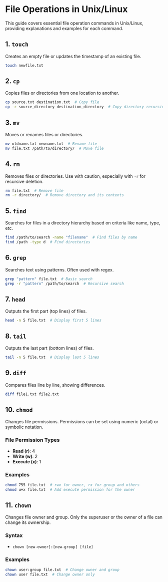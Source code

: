 # File Operations in Unix/Linux

This guide covers essential file operation commands in Unix/Linux, providing explanations and examples for each command.

## 1. `touch`
Creates an empty file or updates the timestamp of an existing file.

```bash
touch newfile.txt
```

## 2. `cp`
Copies files or directories from one location to another.

```bash
cp source.txt destination.txt  # Copy file
cp -r source_directory destination_directory  # Copy directory recursively
```

## 3. `mv`
Moves or renames files or directories.

```bash
mv oldname.txt newname.txt  # Rename file
mv file.txt /path/to/directory/  # Move file
```

## 4. `rm`
Removes files or directories. Use with caution, especially with `-r` for recursive deletion.

```bash
rm file.txt  # Remove file
rm -r directory/  # Remove directory and its contents
```

## 5. `find`
Searches for files in a directory hierarchy based on criteria like name, type, etc.

```bash
find /path/to/search -name "filename"  # Find files by name
find /path -type d  # Find directories
```

## 6. `grep`
Searches text using patterns. Often used with regex.

```bash
grep "pattern" file.txt  # Basic search
grep -r "pattern" /path/to/search  # Recursive search
```

## 7. `head`
Outputs the first part (top lines) of files.

```bash
head -n 5 file.txt  # Display first 5 lines
```

## 8. `tail`
Outputs the last part (bottom lines) of files.

```bash
tail -n 5 file.txt  # Display last 5 lines
```

## 9. `diff`
Compares files line by line, showing differences.

```bash
diff file1.txt file2.txt
```

## 10. `chmod`
Changes file permissions. Permissions can be set using numeric (octal) or symbolic notation.

### File Permission Types
- **Read (r)**: 4
- **Write (w)**: 2
- **Execute (x)**: 1

### Examples
```bash
chmod 755 file.txt  # rwx for owner, rx for group and others
chmod u+x file.txt  # Add execute permission for the owner
```

## 11. `chown`
Changes file owner and group. Only the superuser or the owner of a file can change its ownership.

### Syntax
- `chown [new-owner]:[new-group] [file]`

### Examples
```bash
chown user:group file.txt  # Change owner and group
chown user file.txt  # Change owner only
```
